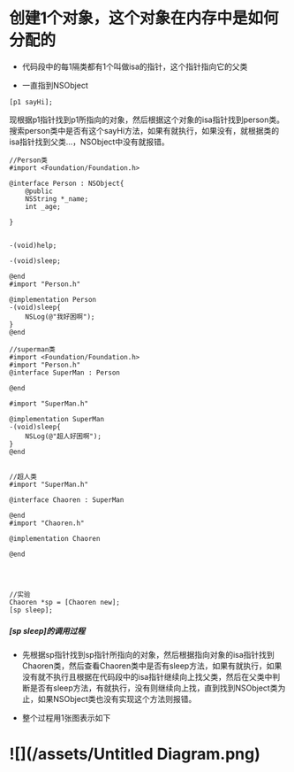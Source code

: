 # 创建1个对象，这个对象在内存中是如何分配的

* 代码段中的每1隔类都有1个叫做isa的指针，这个指针指向它的父类

* 一直指到NSObject

```
[p1 sayHi];
```

现根据p1指针找到p1所指向的对象，然后根据这个对象的isa指针找到person类。搜索person类中是否有这个sayHi方法，如果有就执行，如果没有，就根据类的isa指针找到父类...，NSObject中没有就报错。

```
//Person类
#import <Foundation/Foundation.h>

@interface Person : NSObject{
    @public
    NSString *_name;
    int _age;

}


-(void)help;

-(void)sleep;

@end
#import "Person.h"

@implementation Person
-(void)sleep{
    NSLog(@"我好困啊");
}
@end

//superman类
#import <Foundation/Foundation.h>
#import "Person.h"
@interface SuperMan : Person

@end

#import "SuperMan.h"

@implementation SuperMan
-(void)sleep{
    NSLog(@"超人好困啊");
}
@end


//超人类
#import "SuperMan.h"

@interface Chaoren : SuperMan

@end
#import "Chaoren.h"

@implementation Chaoren

@end




//实验
Chaoren *sp = [Chaoren new];
[sp sleep];
```

##### **\[sp sleep\]的调用过程**

* 先根据sp指针找到sp指针所指向的对象，然后根据指向对象的isa指针找到Chaoren类，然后查看Chaoren类中是否有sleep方法，如果有就执行，如果没有就不执行且根据在代码段中的isa指针继续向上找父类，然后在父类中判断是否有sleep方法，有就执行，没有则继续向上找，直到找到NSObject类为止，如果NSObject类也没有实现这个方法则报错。

* 整个过程用1张图表示如下

# ![](/assets/Untitled Diagram.png)

# 

# 

# 

# 

# 

# 



